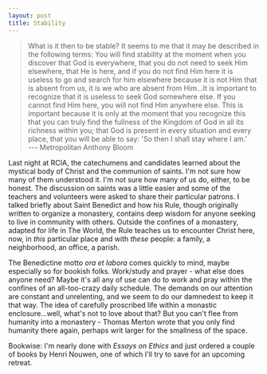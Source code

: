 ```yaml
---
layout: post
title: Stability
---
```

>What is it then to be stable? It seems to me that it may be described in the
following terms: You will find stability at the moment when you discover that
God is everywhere, that you do not need to seek Him elsewhere, that He is here,
and if you do not find Him here it is useless to go and search for him elsewhere
because it is not Him that is absent from us, it is we who are absent from
Him...It is important to recognize that it is useless to seek God somewhere
else. If you cannot find Him here, you will not find Him anywhere else. This is
important because it is only at the moment that you recognize this that you can
truly find the fullness of the Kingdom of God in all its richness within you;
that God is present in every situation and every place, that you will be able to
say: 'So then I shall stay where I am.'  
--- Metropolitan Anthony Bloom

Last night at RCIA, the catechumens and candidates learned about the mystical
body of Christ and the communion of saints. I'm not sure how many of them
understood it. I'm not sure how many of us do, either, to be honest. The
discussion on saints was a little easier and some of the teachers and volunteers
were asked to share their particular patrons. I talked briefly about Saint
Benedict and how his Rule, though originally written to organize a monastery,
contains deep wisdom for anyone seeking to live in community with others.
Outside the confines of a monastery, adapted for life in The World, the Rule
teaches us to encounter Christ here, now, in _this_ particular place and with
_these_ people: a family, a neighborhood, an office, a parish.

The Benedictine motto _ora et labora_ comes quickly to mind, maybe especially
so for bookish folks. Work/study and prayer - what else does anyone need? Maybe
it's all any of use can do to work and pray within the confines of an
all-too-crazy daily schedule. The demands on our attention are constant and
unrelenting, and we seem to do our damnedest to keep it that way. The idea of
carefully proscribed life within a monastic enclosure...well, what's not to love
about that? But you can't flee from humanity into a monastery - Thomas Merton
wrote that you only find humanity there again, perhaps writ larger for the
smallness of the space.

Bookwise: I'm nearly done with _Essays on Ethics_ and just ordered a couple of
books by Henri Nouwen, one of which I'll try to save for an upcoming retreat.
